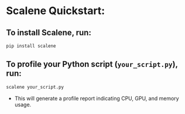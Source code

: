 # Scalene Quickstart:
## To install Scalene, run:
```bash
pip install scalene
```

## To profile your Python script (`your_script.py`), run:
```bash
scalene your_script.py
```
- This will generate a profile report indicating CPU, GPU, and memory usage.